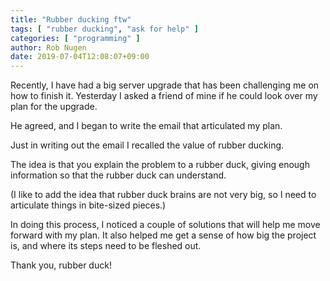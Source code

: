 ```yaml
---
title: "Rubber ducking ftw"
tags: [ "rubber ducking", "ask for help" ]
categories: [ "programming" ]
author: Rob Nugen
date: 2019-07-04T12:08:07+09:00
---
```


Recently, I have had a big server upgrade that has been challenging me on
how to finish it.  Yesterday I asked a friend of mine if he could
look over my plan for the upgrade.

He agreed, and I began to write the email that articulated my plan.

Just in writing out the email I recalled the value of rubber ducking.

The idea is that you explain the problem to a rubber duck,
giving enough information so that the rubber duck can understand.

(I like to add the idea that rubber duck brains are not very big, so
I need to articulate things in bite-sized pieces.)

In doing this process, I noticed a couple of solutions that will help
me move forward with my plan.  It also helped me get a sense of how
big the project is, and where its steps need to be fleshed out.

Thank you, rubber duck!
